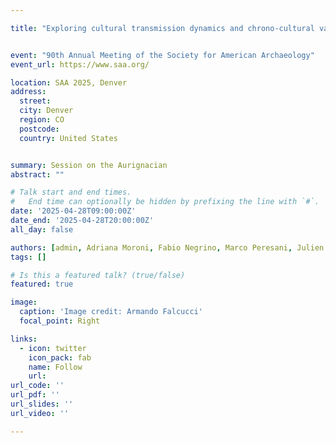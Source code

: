 ```yaml
---

title: "Exploring cultural transmission dynamics and chrono-cultural variability in the Aurignacian: Insights from Italy"


event: "90th Annual Meeting of the Society for American Archaeology"
event_url: https://www.saa.org/

location: SAA 2025, Denver
address:
  street:
  city: Denver
  region: CO
  postcode:
  country: United States


summary: Session on the Aurignacian
abstract: ""

# Talk start and end times.
#   End time can optionally be hidden by prefixing the line with `#`.
date: '2025-04-28T09:00:00Z'
date_end: '2025-04-28T20:00:00Z'
all_day: false

authors: [admin, Adriana Moroni, Fabio Negrino, Marco Peresani, Julien Riel‑Salvatore]
tags: []

# Is this a featured talk? (true/false)
featured: true

image:
  caption: 'Image credit: Armando Falcucci'
  focal_point: Right

links:
  - icon: twitter
    icon_pack: fab
    name: Follow
    url:
url_code: ''
url_pdf: ''
url_slides: ''
url_video: ''

---
```

